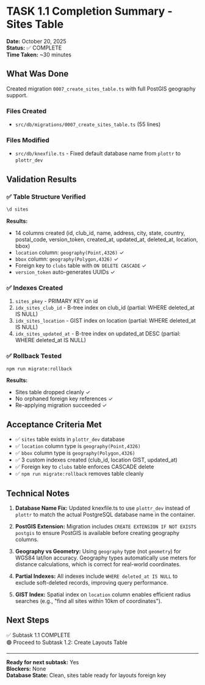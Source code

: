 # TASK 1.1 Completion Summary - Sites Table

**Date:** October 20, 2025  
**Status:** ✅ COMPLETE  
**Time Taken:** ~30 minutes

## What Was Done

Created migration `0007_create_sites_table.ts` with full PostGIS geography support.

### Files Created
- `src/db/migrations/0007_create_sites_table.ts` (55 lines)

### Files Modified
- `src/db/knexfile.ts` - Fixed default database name from `plottr` to `plottr_dev`

## Validation Results

### ✅ Table Structure Verified
```sql
\d sites
```
**Results:**
- 14 columns created (id, club_id, name, address, city, state, country, postal_code, version_token, created_at, updated_at, deleted_at, location, bbox)
- `location` column: `geography(Point,4326)` ✓
- `bbox` column: `geography(Polygon,4326)` ✓
- Foreign key to `clubs` table with `ON DELETE CASCADE` ✓
- `version_token` auto-generates UUIDs ✓

### ✅ Indexes Created
1. `sites_pkey` - PRIMARY KEY on id
2. `idx_sites_club_id` - B-tree index on club_id (partial: WHERE deleted_at IS NULL)
3. `idx_sites_location` - GIST index on location (partial: WHERE deleted_at IS NULL)
4. `idx_sites_updated_at` - B-tree index on updated_at DESC (partial: WHERE deleted_at IS NULL)

### ✅ Rollback Tested
```bash
npm run migrate:rollback
```
**Results:**
- Sites table dropped cleanly ✓
- No orphaned foreign key references ✓
- Re-applying migration succeeded ✓

## Acceptance Criteria Met

- ✅ `sites` table exists in `plottr_dev` database
- ✅ `location` column type is `geography(Point,4326)`
- ✅ `bbox` column type is `geography(Polygon,4326)`
- ✅ 3 custom indexes created (club_id, location GIST, updated_at)
- ✅ Foreign key to `clubs` table enforces CASCADE delete
- ✅ `npm run migrate:rollback` removes table cleanly

## Technical Notes

1. **Database Name Fix:** Updated knexfile.ts to use `plottr_dev` instead of `plottr` to match the actual PostgreSQL database name in the container.

2. **PostGIS Extension:** Migration includes `CREATE EXTENSION IF NOT EXISTS postgis` to ensure PostGIS is available before creating geography columns.

3. **Geography vs Geometry:** Using `geography` type (not `geometry`) for WGS84 lat/lon accuracy. Geography types automatically use meters for distance calculations, which is correct for real-world coordinates.

4. **Partial Indexes:** All indexes include `WHERE deleted_at IS NULL` to exclude soft-deleted records, improving query performance.

5. **GIST Index:** Spatial index on `location` column enables efficient radius searches (e.g., "find all sites within 10km of coordinates").

## Next Steps

✅ Subtask 1.1 COMPLETE  
🟢 Proceed to Subtask 1.2: Create Layouts Table

---

**Ready for next subtask:** Yes  
**Blockers:** None  
**Database State:** Clean, sites table ready for layouts foreign key
